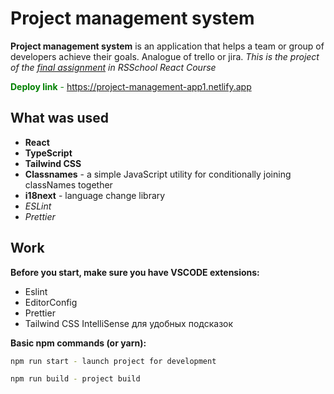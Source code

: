 # Project management system

**Project management system** is an application that helps a team or group of developers achieve their goals. Analogue of trello or jira.
_This is the project of the [final assignment](https://github.com/rolling-scopes-school/tasks/blob/master/tasks/react/project-management-system-EN.md) in RSSchool React Course_

<font color="green"> **Deploy link** - https://project-management-app1.netlify.app </font>

## What was used

- **React**
- **TypeScript**
- **Tailwind CSS**
- **Classnames** - a simple JavaScript utility for conditionally joining classNames together
- **i18next** - language change library
- _ESLint_
- _Prettier_

## Work

**Before you start, make sure you have VSCODE extensions:**

- Eslint
- EditorConfig
- Prettier
- Tailwind CSS IntelliSense для удобных подсказок

**Basic npm commands (or yarn):**

```bash
npm run start - launch project for development

npm run build - project build
```
